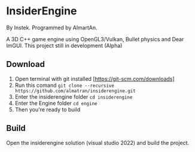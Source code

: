 # InsiderEngine
By Instek.
Programmed by AlmartAn.

A 3D C++ game engine using OpenGL3/Vulkan, Bullet physics and Dear ImGUI.
This project still in development (Alpha)

## Download
1. Open terminal with git installed [https://git-scm.com/downloads]
2. Run this comand `git clone --recursive https://github.com/almatran/insiderengine.git`
3. Enter the insiderengine folder `cd insiderengine`
4. Enter the Engine folder `cd engine`
5. Then you're ready to build

## Build
Open the insiderengine solution (visual studio 2022) and build the project.
